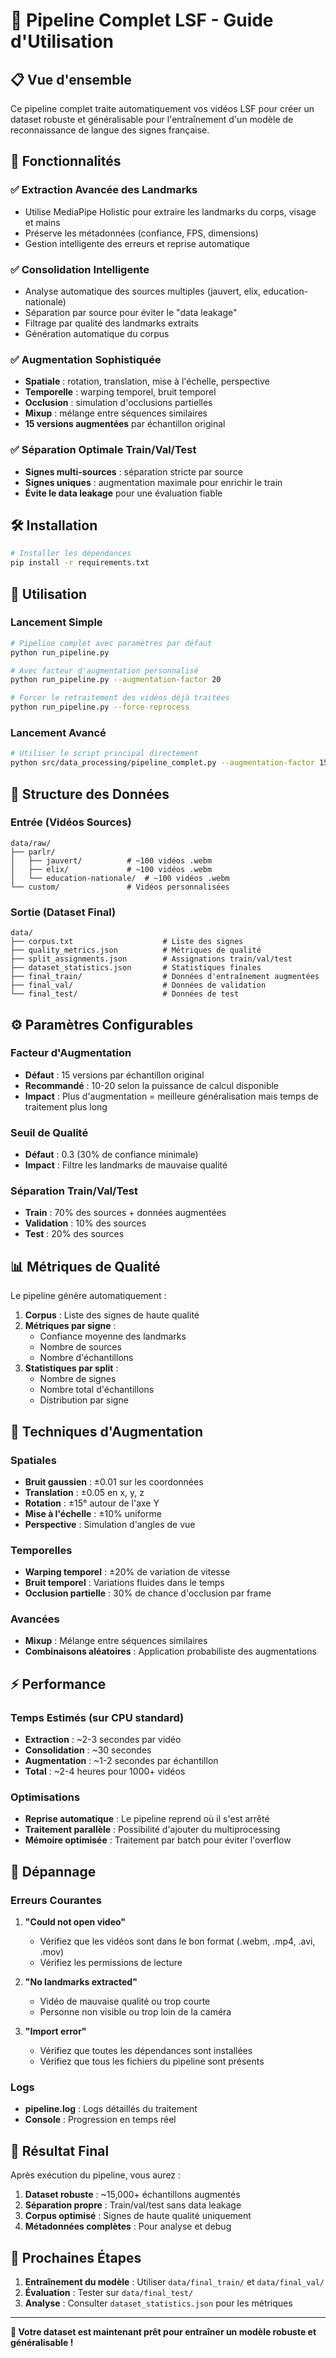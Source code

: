 # 🚀 Pipeline Complet LSF - Guide d'Utilisation

## 📋 Vue d'ensemble

Ce pipeline complet traite automatiquement vos vidéos LSF pour créer un dataset robuste et généralisable pour l'entraînement d'un modèle de reconnaissance de langue des signes française.

## 🎯 Fonctionnalités

### ✅ **Extraction Avancée des Landmarks**
- Utilise MediaPipe Holistic pour extraire les landmarks du corps, visage et mains
- Préserve les métadonnées (confiance, FPS, dimensions)
- Gestion intelligente des erreurs et reprise automatique

### ✅ **Consolidation Intelligente**
- Analyse automatique des sources multiples (jauvert, elix, education-nationale)
- Séparation par source pour éviter le "data leakage"
- Filtrage par qualité des landmarks extraits
- Génération automatique du corpus

### ✅ **Augmentation Sophistiquée**
- **Spatiale** : rotation, translation, mise à l'échelle, perspective
- **Temporelle** : warping temporel, bruit temporel
- **Occlusion** : simulation d'occlusions partielles
- **Mixup** : mélange entre séquences similaires
- **15 versions augmentées** par échantillon original

### ✅ **Séparation Optimale Train/Val/Test**
- **Signes multi-sources** : séparation stricte par source
- **Signes uniques** : augmentation maximale pour enrichir le train
- **Évite le data leakage** pour une évaluation fiable

## 🛠️ Installation

```bash
# Installer les dépendances
pip install -r requirements.txt
```

## 🚀 Utilisation

### Lancement Simple
```bash
# Pipeline complet avec paramètres par défaut
python run_pipeline.py

# Avec facteur d'augmentation personnalisé
python run_pipeline.py --augmentation-factor 20

# Forcer le retraitement des vidéos déjà traitées
python run_pipeline.py --force-reprocess
```

### Lancement Avancé
```bash
# Utiliser le script principal directement
python src/data_processing/pipeline_complet.py --augmentation-factor 15 --force-reprocess
```

## 📁 Structure des Données

### Entrée (Vidéos Sources)
```
data/raw/
├── parlr/
│   ├── jauvert/          # ~100 vidéos .webm
│   ├── elix/             # ~100 vidéos .webm
│   └── education-nationale/  # ~100 vidéos .webm
└── custom/               # Vidéos personnalisées
```

### Sortie (Dataset Final)
```
data/
├── corpus.txt                    # Liste des signes
├── quality_metrics.json          # Métriques de qualité
├── split_assignments.json        # Assignations train/val/test
├── dataset_statistics.json       # Statistiques finales
├── final_train/                  # Données d'entraînement augmentées
├── final_val/                    # Données de validation
└── final_test/                   # Données de test
```

## ⚙️ Paramètres Configurables

### Facteur d'Augmentation
- **Défaut** : 15 versions par échantillon original
- **Recommandé** : 10-20 selon la puissance de calcul disponible
- **Impact** : Plus d'augmentation = meilleure généralisation mais temps de traitement plus long

### Seuil de Qualité
- **Défaut** : 0.3 (30% de confiance minimale)
- **Impact** : Filtre les landmarks de mauvaise qualité

### Séparation Train/Val/Test
- **Train** : 70% des sources + données augmentées
- **Validation** : 10% des sources
- **Test** : 20% des sources

## 📊 Métriques de Qualité

Le pipeline génère automatiquement :

1. **Corpus** : Liste des signes de haute qualité
2. **Métriques par signe** :
   - Confiance moyenne des landmarks
   - Nombre de sources
   - Nombre d'échantillons
3. **Statistiques par split** :
   - Nombre de signes
   - Nombre total d'échantillons
   - Distribution par signe

## 🔧 Techniques d'Augmentation

### Spatiales
- **Bruit gaussien** : ±0.01 sur les coordonnées
- **Translation** : ±0.05 en x, y, z
- **Rotation** : ±15° autour de l'axe Y
- **Mise à l'échelle** : ±10% uniforme
- **Perspective** : Simulation d'angles de vue

### Temporelles
- **Warping temporel** : ±20% de variation de vitesse
- **Bruit temporel** : Variations fluides dans le temps
- **Occlusion partielle** : 30% de chance d'occlusion par frame

### Avancées
- **Mixup** : Mélange entre séquences similaires
- **Combinaisons aléatoires** : Application probabiliste des augmentations

## ⚡ Performance

### Temps Estimés (sur CPU standard)
- **Extraction** : ~2-3 secondes par vidéo
- **Consolidation** : ~30 secondes
- **Augmentation** : ~1-2 secondes par échantillon
- **Total** : ~2-4 heures pour 1000+ vidéos

### Optimisations
- **Reprise automatique** : Le pipeline reprend où il s'est arrêté
- **Traitement parallèle** : Possibilité d'ajouter du multiprocessing
- **Mémoire optimisée** : Traitement par batch pour éviter l'overflow

## 🐛 Dépannage

### Erreurs Courantes

1. **"Could not open video"**
   - Vérifiez que les vidéos sont dans le bon format (.webm, .mp4, .avi, .mov)
   - Vérifiez les permissions de lecture

2. **"No landmarks extracted"**
   - Vidéo de mauvaise qualité ou trop courte
   - Personne non visible ou trop loin de la caméra

3. **"Import error"**
   - Vérifiez que toutes les dépendances sont installées
   - Vérifiez que tous les fichiers du pipeline sont présents

### Logs
- **pipeline.log** : Logs détaillés du traitement
- **Console** : Progression en temps réel

## 🎯 Résultat Final

Après exécution du pipeline, vous aurez :

1. **Dataset robuste** : ~15,000+ échantillons augmentés
2. **Séparation propre** : Train/val/test sans data leakage
3. **Corpus optimisé** : Signes de haute qualité uniquement
4. **Métadonnées complètes** : Pour analyse et debug

## 🚀 Prochaines Étapes

1. **Entraînement du modèle** : Utiliser `data/final_train/` et `data/final_val/`
2. **Évaluation** : Tester sur `data/final_test/`
3. **Analyse** : Consulter `dataset_statistics.json` pour les métriques

---

**🎉 Votre dataset est maintenant prêt pour entraîner un modèle robuste et généralisable !** 
